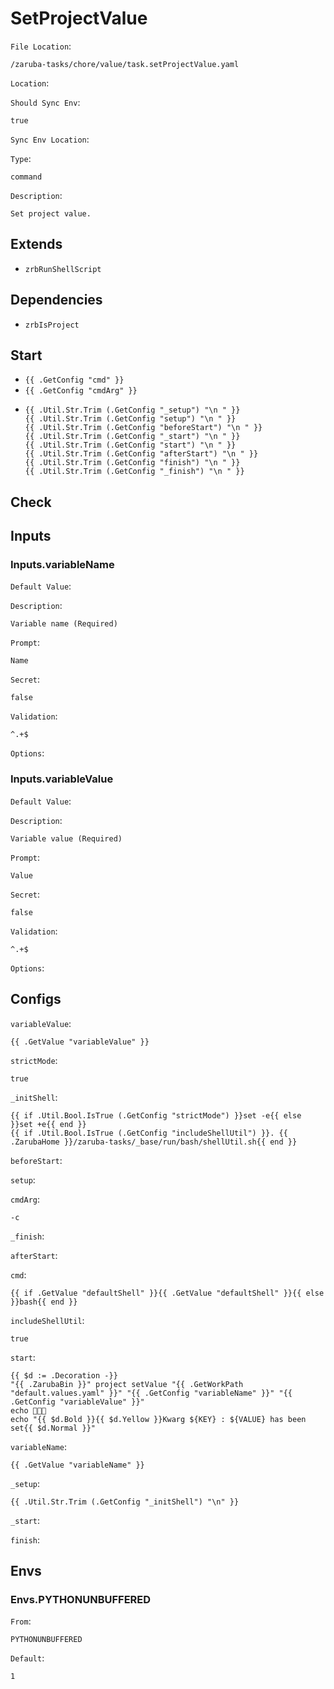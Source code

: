 
# SetProjectValue

`File Location`:

    /zaruba-tasks/chore/value/task.setProjectValue.yaml


`Location`:




`Should Sync Env`:

    true


`Sync Env Location`:




`Type`:

    command


`Description`:

    Set project value.



## Extends

* `zrbRunShellScript`


## Dependencies

* `zrbIsProject`


## Start

* `{{ .GetConfig "cmd" }}`
* `{{ .GetConfig "cmdArg" }}`
*
    ```
    {{ .Util.Str.Trim (.GetConfig "_setup") "\n " }}
    {{ .Util.Str.Trim (.GetConfig "setup") "\n " }}
    {{ .Util.Str.Trim (.GetConfig "beforeStart") "\n " }}
    {{ .Util.Str.Trim (.GetConfig "_start") "\n " }}
    {{ .Util.Str.Trim (.GetConfig "start") "\n " }}
    {{ .Util.Str.Trim (.GetConfig "afterStart") "\n " }}
    {{ .Util.Str.Trim (.GetConfig "finish") "\n " }}
    {{ .Util.Str.Trim (.GetConfig "_finish") "\n " }}

    ```


## Check




## Inputs


### Inputs.variableName

`Default Value`:




`Description`:

    Variable name (Required)


`Prompt`:

    Name


`Secret`:

    false


`Validation`:

    ^.+$


`Options`:





### Inputs.variableValue

`Default Value`:




`Description`:

    Variable value (Required)


`Prompt`:

    Value


`Secret`:

    false


`Validation`:

    ^.+$


`Options`:





## Configs

`variableValue`:

    {{ .GetValue "variableValue" }}


`strictMode`:

    true


`_initShell`:

    {{ if .Util.Bool.IsTrue (.GetConfig "strictMode") }}set -e{{ else }}set +e{{ end }}
    {{ if .Util.Bool.IsTrue (.GetConfig "includeShellUtil") }}. {{ .ZarubaHome }}/zaruba-tasks/_base/run/bash/shellUtil.sh{{ end }}



`beforeStart`:




`setup`:




`cmdArg`:

    -c


`_finish`:




`afterStart`:




`cmd`:

    {{ if .GetValue "defaultShell" }}{{ .GetValue "defaultShell" }}{{ else }}bash{{ end }}


`includeShellUtil`:

    true


`start`:

    {{ $d := .Decoration -}}
    "{{ .ZarubaBin }}" project setValue "{{ .GetWorkPath "default.values.yaml" }}" "{{ .GetConfig "variableName" }}" "{{ .GetConfig "variableValue" }}"
    echo 🎉🎉🎉
    echo "{{ $d.Bold }}{{ $d.Yellow }}Kwarg ${KEY} : ${VALUE} has been set{{ $d.Normal }}"



`variableName`:

    {{ .GetValue "variableName" }}


`_setup`:

    {{ .Util.Str.Trim (.GetConfig "_initShell") "\n" }}


`_start`:




`finish`:





## Envs


### Envs.PYTHONUNBUFFERED

`From`:

    PYTHONUNBUFFERED


`Default`:

    1